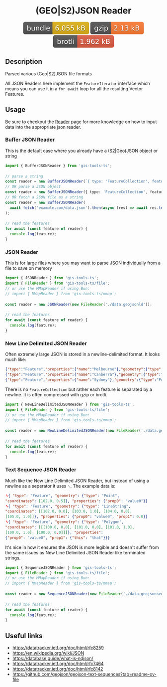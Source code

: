 <h1 style="text-align: center;">
  <div align="center">(GEO|S2)JSON Reader</div>
</h1>

<p align="center">
  <img src="../../assets/badges/json-file.svg" alt="json-file-ts">
  <img src="../../assets/badges/json-gzip.svg" alt="json-gzip-ts">
  <img src="../../assets/badges/json-brotli.svg" alt="json-brotli-ts">
</p>

## Description

Parsed various (Geo|S2)JSON file formats

All JSON Readers here implement the `FeatureIterator` interface which means you can use it in a `for await` loop for all the resulting Vector Features.

## Usage

Be sure to checkout the [Reader](reader.md) page for more knowledge on how to input data into the appropriate json reader.

### Buffer JSON Reader

This is the default case where you already have a (S2|Geo)JSON object or string

```ts
import { BufferJSONReader } from 'gis-tools-ts';

// parse a string
const reader = new BufferJSONReader(`{ type: 'FeatureCollection', features: [...] }`);
// OR parse a JSON object
const reader = new BufferJSONReader({ type: 'FeatureCollection', features: [...] });
// OR fetch a JSON file as a string
const reader = new BufferJSONReader(
  await fetch('example.com/data.json').then(async (res) => await res.text())
);

// read the features
for await (const feature of reader) {
  console.log(feature);
}
```

### JSON Reader

This is for large files where you may want to parse JSON individually from a file to save on memory

```ts
import { JSONReader } from 'gis-tools-ts';
import { FileReader } from 'gis-tools-ts/file';
// or use the MMapReader if using Bun:
// import { MMapReader } from 'gis-tools-ts/mmap';

const reader = new JSONReader(new FileReader('./data.geojsonld'));

// read the features
for await (const feature of reader) {
  console.log(feature);
}
```

### New Line Delimited JSON Reader

Often extremely large JSON is stored in a newline-delimited format. It looks much like:

```json
{"type":"Feature","properties":{"name":"Melbourne"},"geometry":{"type":"Point","coordinates":[144.9584,-37.8173]}}
{"type":"Feature","properties":{"name":"Canberra"},"geometry":{"type":"Point","coordinates":[149.1009,-35.3039]}}
{"type":"Feature","properties":{"name":"Sydney"},"geometry":{"type":"Point","coordinates":[151.2144,-33.8766]}}
```

There is no `FeatureCollection` but rather each feature is separated by a newline. It is often compressed with gzip or brotli.

```ts
import { NewLineDelimitedJSONReader } from 'gis-tools-ts';
import { FileReader } from 'gis-tools-ts/file';
// or use the MMapReader if using Bun:
// import { MMapReader } from 'gis-tools-ts/mmap';

const reader = new NewLineDelimitedJSONReader(new FileReader('./data.geojsonld'));

// read the features
for await (const feature of reader) {
  console.log(feature);
}
```

### Text Sequence JSON Reader

Much like the New Line Delimited JSON Reader, but instead of using a newline as a seperator it uses `␞`. The example data is:

```json
␞{ "type": "Feature", "geometry": {"type": "Point",
"coordinates": [102.0, 0.5]}, "properties": {"prop0": "value0"}}
␞{ "type": "Feature", "geometry": {"type": "LineString",
"coordinates": [[102.0, 0.0], [103.0, 1.0], [104.0, 0.0],
[105.0, 1.0]]}, "properties": {"prop0": "value0", "prop1": 0.0}}
␞{ "type": "Feature", "geometry": {"type": "Polygon",
"coordinates": [[[100.0, 0.0], [101.0, 0.0], [101.0, 1.0],
[100.0, 1.0], [100.0, 0.0]]]}, "properties":
{"prop0": "value0", "prop1": {"this": "that"}}}
```

It's nice in how it ensures the JSON is more legible and doesn't suffer from the same issues as New Line Delimited JSON Reader like terminated strings.

```ts
import { SequenceJSONReader } from 'gis-tools-ts';
import { FileReader } from 'gis-tools-ts/file';
// or use the MMapReader if using Bun:
// import { MMapReader } from 'gis-tools-ts/mmap';

const reader = new SequenceJSONReader(new FileReader('./data.geojsonseq'));

// read the features
for await (const feature of reader) {
  console.log(feature);
}
```

## Useful links

- <https://datatracker.ietf.org/doc/html/rfc8259>
- <https://en.wikipedia.org/wiki/JSON>
- <https://database.guide/what-is-ndjson/>
- <https://datatracker.ietf.org/doc/html/rfc7464>
- <https://datatracker.ietf.org/doc/html/rfc8142>
- <https://github.com/geojson/geojson-text-sequences?tab=readme-ov-file>
